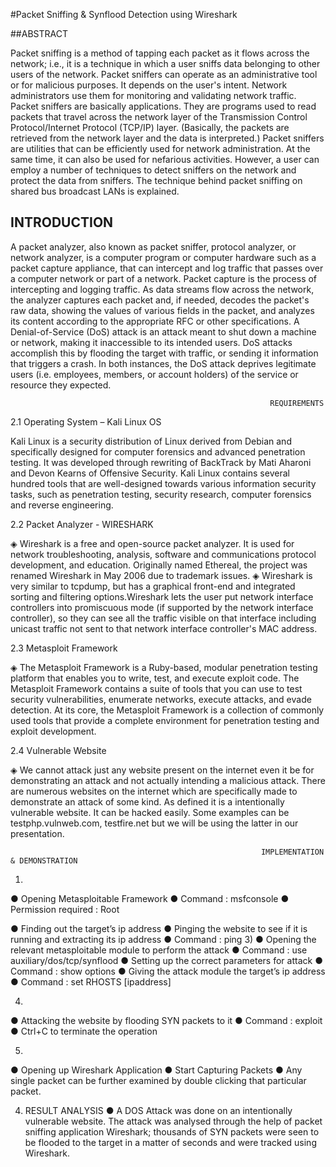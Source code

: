 #Packet Sniffing & Synflood Detection using Wireshark

##ABSTRACT
                                                                  
Packet sniffing is a method of tapping each packet as it flows across the network; i.e., it is a technique in which a user sniffs data belonging to other users of the network. 
Packet sniffers can operate as an administrative tool or for malicious purposes. It depends on the user's intent. Network administrators use them for monitoring and validating network traffic. Packet sniffers are basically applications. They are programs used to read packets that travel across the network layer of the Transmission Control Protocol/Internet Protocol (TCP/IP) layer. (Basically, the packets are retrieved from the network layer and the data is interpreted.)
Packet sniffers are utilities that can be efficiently used for network administration. At the same time, it can also be used for nefarious activities. However, a user can employ a number of techniques to detect sniffers on the network and protect the data from sniffers. The technique behind packet sniffing on shared bus broadcast LANs is explained.




##                                                               INTRODUCTION
                                                               
A packet analyzer, also known as packet sniffer, protocol analyzer, or network analyzer, is a computer program or computer hardware such as a packet capture appliance, that can intercept and log traffic that passes over a computer network or part of a network. 
Packet capture is the process of intercepting and logging traffic. As data streams flow across the network, the analyzer captures each packet and, if needed, decodes the packet's raw data, showing the values of various fields in the packet, and analyzes its content according to the appropriate RFC or other specifications.
A Denial-of-Service (DoS) attack is an attack meant to shut down a machine or network, making it inaccessible to its intended users. DoS attacks accomplish this by flooding the target with traffic, or sending it information that triggers a crash. In both instances, the DoS attack deprives legitimate users (i.e. employees, members, or account holders) of the service or resource they expected.




                                                              REQUIREMENTS
2.1 Operating System – Kali Linux OS

Kali Linux is a security distribution of Linux derived from Debian and specifically designed for computer forensics and advanced penetration testing. It was developed through rewriting of BackTrack by Mati Aharoni and Devon Kearns of Offensive Security. Kali Linux contains several hundred tools that are well-designed towards various information security tasks, such as penetration testing, security research, computer forensics and reverse engineering.


2.2 Packet Analyzer - WIRESHARK

◈ Wireshark is a free and open-source packet analyzer. It is used for network troubleshooting, analysis, software and communications protocol development, and education. Originally named Ethereal, the project was renamed Wireshark in May 2006 due to trademark issues.
◈ Wireshark is very similar to tcpdump, but has a graphical front-end and integrated sorting and filtering options.Wireshark lets the user put network interface controllers into promiscuous mode (if supported by the network interface controller), so they can see all the traffic visible on that interface including unicast traffic not sent to that network interface controller's MAC address.


2.3 Metasploit Framework

◈ The Metasploit Framework is a Ruby-based, modular penetration testing platform that enables you to write, test, and execute exploit code. The Metasploit Framework contains a suite of tools that you can use to test security vulnerabilities, enumerate networks, execute attacks, and evade detection. At its core, the Metasploit Framework is a collection of commonly used tools that provide a complete environment for penetration testing and exploit development.


2.4 Vulnerable Website

◈ We cannot attack just any website present on the internet even it be for demonstrating an attack and not actually intending a malicious attack. There are numerous websites on the internet which are specifically made to demonstrate an attack of some kind. As defined it is a intentionally vulnerable website. It can be hacked easily. Some examples can be testphp.vulnweb.com, testfire.net but we will be using the latter in our presentation.




                                                            
                                                            IMPLEMENTATION & DEMONSTRATION
1)
● Opening Metasploitable Framework
● Command : msfconsole
● Permission required : Root

      

 ● Finding out the target’s ip address
● Pinging the website to see if it is running and extracting its ip
address
● Command : ping
  3)
● Opening the relevant metasploitable module to perform the attack ● Command : use auxiliary/dos/tcp/synflood
● Setting up the correct parameters for attack
● Command : show options
● Giving the attack module the target’s ip address ● Command : set RHOSTS [ipaddress]

  4)
● Attacking the website by flooding SYN packets to it ● Command : exploit
● Ctrl+C to terminate the operation
 
 5)
● Opening up Wireshark Application
● Start Capturing Packets
● Any single packet can be further examined by double clicking that
particular packet.
 
4. RESULT ANALYSIS
● A DOS Attack was done on an intentionally vulnerable website. The attack was analysed through the help of packet sniffing application Wireshark; thousands of SYN packets were seen to be flooded to the target in a matter of seconds and were tracked using Wireshark.
 
